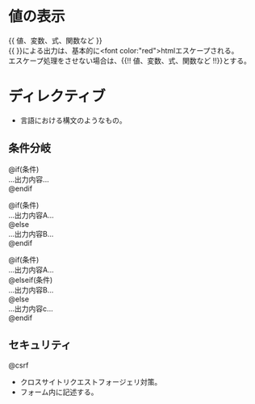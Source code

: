 # 値の表示
{{ 値、変数、式、関数など }}  
{{ }}による出力は、基本的に<font color:"red">htmlエスケープ</font>される。  
エスケープ処理をさせない場合は、{{!! 値、変数、式、関数など !!}}とする。　　

# ディレクティブ
- 言語における構文のようなもの。　　

## 条件分岐
@if(条件)  
...出力内容...  
@endif  

@if(条件)  
...出力内容A...  
@else  
...出力内容B...  
@endif  

@if(条件)  
...出力内容A...  
@elseif(条件)  
...出力内容B...  
@else  
...出力内容c...  
@endif  

## セキュリティ
@csrf  
- クロスサイトリクエストフォージェリ対策。
- フォーム内に記述する。
